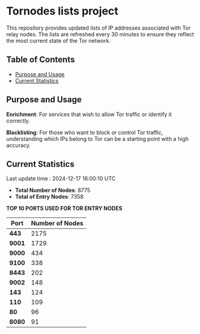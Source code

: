# Tornodes lists project

This repository provides updated lists of IP addresses associated with Tor relay nodes. The lists are refreshed every 30 minutes to ensure they reflect the most current state of the Tor network.

## Table of Contents

- [Purpose and Usage](#purpose-and-usage)
- [Current Statistics](#current-statistics)


## Purpose and Usage

**Enrichment**: For services that wish to allow Tor traffic or identify it correctly.

**Blacklisting**: For those who want to block or control Tor traffic, understanding which IPs belong to Tor can be a starting point with a high accuracy.

## Current Statistics

Last update time : 2024-12-17 16:00:10 UTC

- **Total Number of Nodes**: 8775
- **Total of Entry Nodes**: 7358

**TOP 10 PORTS USED FOR TOR ENTRY NODES**

| **Port** | **Number of Nodes** |
|------|-----------------|
| **443**   | 2175  |
| **9001**   | 1729  |
| **9000**   | 434  |
| **9100**   | 338  |
| **8443**   | 202  |
| **9002**   | 148  |
| **143**   | 124  |
| **110**   | 109  |
| **80**   | 96  |
| **8080**   | 91  |

